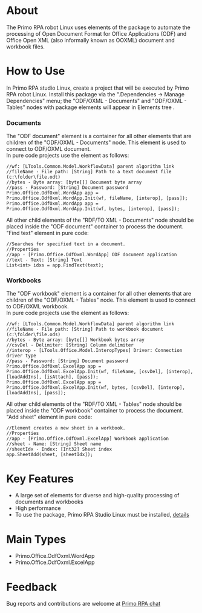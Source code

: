# About
The Primo RPA robot Linux uses elements of the package to automate the processing of Open Document Format for Office Applications (ODF) and Office Open XML (also informally known as OOXML) document and workbook files.

# How to Use
In Primo RPA studio Linux, create a project that will be executed by  Primo RPA robot Linux. Install this package via the ".Dependencies -> Manage Dependencies" menu; the "ODF/OXML - Documents" and "ODF/OXML - Tables"  nodes with package elements will appear in Elements tree . 
### Documents
The "ODF document" element is a container for all other elements that are children of the "ODF/OXML - Documents" node. This element is used to connect to ODF/OXML document.  
In pure code projects use the element as follows:

```
//wf: [LTools.Common.Model.WorkflowData] parent algorithm link
//fileName - File path: [String] Path to a text document file (c:\folder\file.odt)
//bytes - Byte array: [byte[]] Document byte array
//pass - Password: [String] Document password
Primo.Office.OdfOxml.WordApp app = Primo.Office.OdfOxml.WordApp.Init(wf, fileName, [interop], [pass]);
Primo.Office.OdfOxml.WordApp app = Primo.Office.OdfOxml.WordApp.Init(wf, bytes, [interop], [pass]);
```

All other child elements of the "RDF/TO XML - Documents" node should be placed inside the "ODF document" container to process the document.
"Find text"	element in pure code:

```
//Searches for specified text in a document. 
//Properties
//app - [Primo.Office.OdfOxml.WordApp] ODF document application
//text - Text: [String] Text
List<int> idxs = app.FindText(text);
```
### Workbooks
The "ODF workbook" element is a container for all other elements that are children of the "ODF/OXML - Tables" node. This element is used to connect to ODF/OXML workbook.  
In pure code projects use the element as follows:

```
//wf: [LTools.Common.Model.WorkflowData] parent algorithm link
//fileName - File path: [String] Path to workbook document (c:\folder\file.ods)
//bytes - Byte array: [byte[]] Workbook bytes array
//csvDel - Delimiter: [String] Column delimiter
//interop - [LTools.Office.Model.InteropTypes] Driver: Connection driver type
//pass - Password: [String] Document password
Primo.Office.OdfOxml.ExcelApp app = Primo.Office.OdfOxml.ExcelApp.Init(wf, fileName, [csvDel], [interop], [loadAddIns], [isAttach], [pass]);
Primo.Office.OdfOxml.ExcelApp app = Primo.Office.OdfOxml.ExcelApp.Init(wf, bytes, [csvDel], [interop], [loadAddIns], [pass]);
```

All other child elements of the "RDF/TO XML - Tables" node should be placed inside the "ODF workbook" container to process the document.  
"Add sheet"	element in pure code:

```
//Element creates a new sheet in a workbook. 
//Properties
//app - [Primo.Office.OdfOxml.ExcelApp] Workbook application
//sheet - Name: [String] Sheet name
//sheetIdx - Index: [Int32] Sheet index
app.SheetAdd(sheet, [sheetIdx]);
```

# Key Features

- A large set of elements for diverse and high-quality processing of documents and workbooks
- High performance
- To use the package, Primo RPA Studio Linux must be installed, 
[details](https://docs.primo-rpa.ru/primo-rpa/primo-rpa-studio-linux/overview)

# Main Types

- Primo.Office.OdfOxml.WordApp
- Primo.Office.OdfOxml.ExcelApp

# Feedback

 Bug reports and contributions are welcome at [Primo RPA chat](https://t.me/primo_RPA_chat)